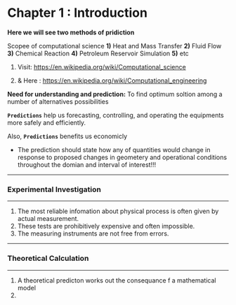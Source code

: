 # Chapter 1 : Introduction 



**Here we will see two methods of pridiction** 


Scopee of computational science **1)** Heat and Mass Transfer **2)** Fluid Flow **3)** Chemical Reaction **4)** Petroleum Reservoir Simulation **5)** etc 


1. Visit: https://en.wikipedia.org/wiki/Computational_science

2. & Here : https://en.wikipedia.org/wiki/Computational_engineering


**Need for understanding and prediction:** To find optimum soltion among a number of alternatives possibilities  

**`Predictions`** help us forecasting, controlling, and operating the equipments more safely and efficiently. 

Also, **`Predictions`** benefits us economicly  


- The prediction should state how any of quantities would change in response to proposed changes in geometery and operational conditions throughout the domian and interval of interest!!!


________________________________
### Experimental Investigation
________________________________


1. The most reliable infomation about physical process is often given by actual measurement.  
2. These tests are prohibitively expensive and often impossible.     
3. The measuring instruments are not free from errors. 



________________________________
### Theoretical Calculation 
________________________________

1. A theoretical predicton works out the consequance f a mathematical model 
2. 
